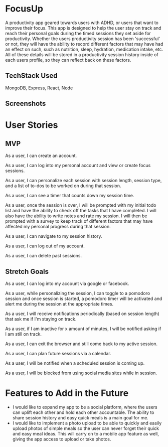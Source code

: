 # FocusUp
A productivity app geared towards users with ADHD, or users that want to improve their focus. This app is designed to help the user stay on track and reach their personal goals during the timed sessions they set aside for productivity. Whether the users productivity session has been 'successful' or not, they will have the ability to record different factors that may have had an effect on such, such as nutrition, sleep, hydration, medication intake, etc. All of these details will be stored in a productivity session history inside of each users profile, so they can reflect back on these factors.

## TechStack Used
MongoDB, Express, React, Node

## Screenshots


# User Stories

## MVP 
As a user, I can create an account.

As a user, I can log into my personal account and view or create focus sessions.

As a user, I can personalize each session with session length, session type, and a list of to-dos to be worked on during that session.

As a user, I can see a timer that counts down my session time.

As a user, once the session is over, I will be prompted with my initial todo list and have the ability to check off the tasks that I have completed. I will also have the ability to write notes and rate my session. I will then be prompted with a survey to keep track of different factors that may have affected my personal progress during that session.

As a user, I can navigate to my session history.

As a user, I can log out of my account.

As a user, I can delete past sessions.

## Stretch Goals

As a user, I can log into my account via google or facebook.

As a user, while personalizing the session, I can toggle to a pomodoro session and once session is started, a pomodoro timer will be activated and alert me during the session at the appropriate times.

As a user, I will receive notifications periodically (based on session length) that ask me if I'm staying on track.

As a user, if I am inactive for x amount of minutes, I will be notified asking if I am still on track.

As a user, I can exit the browser and still come back to my active session.

As a user, I can plan future sessions via a calendar.

As a user, I will be notified when a scheduled session is coming up.

As a user, I will be blocked from using social media sites while in session.

# Features to Add in the Future
- I would like to expand my app to be a social platform, where the users can uplift each other and hold each other accountable. The ability to share session history and easy quick meals is a main goal for me.
- I would like to implement a photo upload to be able to quickly and easily upload photos of simple meals so the user can never forget their quick and easy meal ideas. This will carry on to a mobile app feature as well, giving the app access to upload or take photos.
